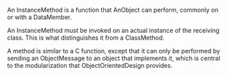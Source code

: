 

An InstanceMethod is a function that AnObject can perform, commonly on or with a DataMember.

An InstanceMethod must be invoked on an actual instance of the receiving class.  This is what distinguishes it from a ClassMethod.

A method is similar to a C function, except that it can only be performed by sending an ObjectMessage to an object that implements it, which is central to the modularization that ObjectOrientedDesign provides.
